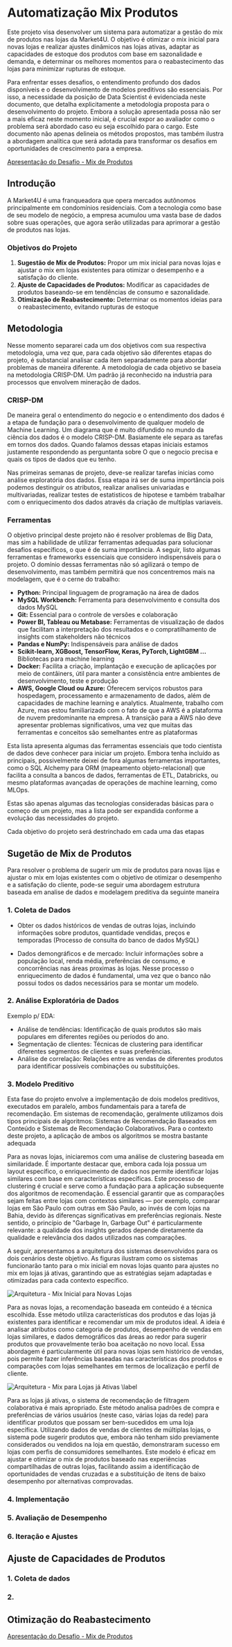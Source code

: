 # Automatização Mix Produtos 

Este projeto visa desenvolver um sistema para automatizar a gestão do mix de produtos nas lojas da Market4U. O objetivo é otimizar o mix inicial para novas lojas e realizar ajustes dinâmicos nas lojas ativas, adaptar as capacidades de estoque dos produtos com base em sazonalidade e demanda, e determinar os melhores momentos para o reabastecimento das lojas para minimizar rupturas de estoque.

Para enfrentar esses desafios, o entendimento profundo dos dados disponíveis e o desenvolvimento de modelos preditivos são essenciais. Por isso, a necessidade da posição de Data Scientist é evidenciada neste documento, que detalha explicitamente a metodologia proposta para o desenvolvimento do projeto. Embora a solução apresentada possa não ser a mais eficaz neste momento inicial, é crucial expor ao avaliador como o problema será abordado caso eu seja escolhido para o cargo. Este documento não apenas delineia os métodos propostos, mas também ilustra a abordagem analítica que será adotada para transformar os desafios em oportunidades de crescimento para a empresa.

[Apresentação do Desafio - Mix de Produtos](https://available-salute-e12.notion.site/Projeto-Automatiza-o-Mix-Produtos-f529cc37aaed4a1bb7a149cf27c1cc53?pvs=4)


## Introdução

A Market4U é uma franqueadora que opera mercados autônomos principalmente em condomínios residenciais. Com a tecnologia como base de seu modelo de negócio, a empresa acumulou uma vasta base de dados sobre suas operações, que agora serão utilizadas para aprimorar a gestão de produtos nas lojas.

### Objetivos do Projeto
 1. **Sugestão de Mix de Produtos:** Propor um mix inicial para novas lojas e ajustar o mix em lojas existentes para otimizar o desempenho e a satisfação do cliente.
 2. **Ajuste de Capacidades de Produtos:**  Modificar as capacidades de produtos baseando-se em tendências de consumo e sazonalidade.
 3. **Otimização de Reabastecimento:** Determinar os momentos ideias para o reabastecimento, evitando rupturas de estoque


## Metodologia

Nesse momento separarei cada um dos objetivos com sua respectiva metodologia, uma vez que, para cada objetivo são diferentes etapas do projeto, é substancial analisar cada item separadamente para abordar problemas de maneira diferente. A metodologia de cada objetivo se baseia na metodologia CRISP-DM. Um padrão já reconhecido na industria para processos que envolvem mineração de dados.

### CRISP-DM

De maneira geral o entendimento do negocio e o entendimento dos dados é a etapa de fundação para o desenvolvimento de qualquer modelo de Machine Learning. Um diagrama que é muito difundido no mundo da ciência dos dados é o modelo CRISP-DM. Basiamente ele separa as tarefas em tornos dos dados. Quando falamos dessas etapas iniciais estamos justamente respondendo as perguntanta sobre O que o negocio precisa e quais os tipos de dados que eu tenho.

Nas primeiras semanas de projeto, deve-se realizar tarefas inicias como análise exploratória dos dados. Essa etapa irá ser de suma importância pois podemos destinguir os atributos, realizar analises univariadas e multivariadas, realizar testes de estatisticos de hipotese e também trabalhar com o enriquecimento dos dados através da criação de multiplas variaveis.

### Ferramentas

O objetivo principal deste projeto não é resolver problemas de Big Data, mas sim a habilidade de utilizar ferramentas adequadas para solucionar desafios específicos, o que é de suma importância. A seguir, listo algumas ferramentas e frameworks essenciais que considero indispensáveis para o projeto. O domínio dessas ferramentas não só agilizará o tempo de desenvolvimento, mas também permitirá que nos concentremos mais na modelagem, que é o cerne do trabalho:

 - **Python:** Principal linguagem de programação na área de dados
 - **MySQL Workbench:** Ferramenta para desenvolvimento e consulta dos dados MySQL
 - **Git:** Essencial para o controle de versões e colaboração
 - **Power BI, Tableau ou Metabase:** Ferramentas de visualização de dados que facilitam a interpretação dos resultados e o compratilhamento de insights com stakeholders não técnicos
 - **Pandas e NumPy:** Indispensáveis para análise de dados
 - **Scikit-learn, XGBoost, TensorFlow, Keras, PyTorch, LightGBM ...** Bibliotecas para machine learning
 - **Docker:** Facilita a criação, implantação e execução de aplicações por meio de contâiners, útil para manter a consistência entre ambientes de desenvolvimento, teste e produção 
 - **AWS, Google Cloud ou Azure:** Oferecem serviços robustos para hospedagem, processamento e armazenamento de dados, além de capacidades de machine learning e analytics. Atualmente, trabalho com Azure, mas estou familiarizado com o fato de que a AWS é a plataforma de nuvem predominante na empresa. A transição para a AWS não deve apresentar problemas significativos, uma vez que muitas das ferramentas e conceitos são semelhantes entre as plataformas

Esta lista apresenta algumas das ferramentas essenciais que todo cientista de dados deve conhecer para iniciar um projeto. Embora tenha incluído as principais, possivelmente deixei de fora algumas ferramentas importantes, como o SQL Alchemy para ORM (mapeamento objeto-relacional) que facilita a consulta a bancos de dados, ferramentas de ETL, Databricks, ou mesmo plataformas avançadas de operações de machine learning, como MLOps. 

Estas são apenas algumas das tecnologias consideradas básicas para o começo de um projeto, mas a lista pode ser expandida conforme a evolução das necessidades do projeto.


Cada objetivo do projeto será destrinchado em cada uma das etapas 

## Sugetão de Mix de Produtos 
Para resolver o problema de sugerir um mix de produtos para novas lijas e ajustar o mix em lojas existentes com o objetivo de otimizar o desempenho e a satisfação do cliente, pode-se seguir uma abordagem estrutura baseada em analise de dados e modelagem preditiva da seguinte maneira

### 1. Coleta de Dados
 
 - Obter os dados históricos de vendas de outras lojas, incluindo informações sobre produtos, quantidade vendidas, preços e temporadas (Processo de consulta do banco de dados MySQL)
 
 - Dados demongráficos e de mercado: Incluir informações sobre a população local, renda média, preferências de consumo, e concorrências nas áreas proximas às lojas. Nesse processo o enriquecimento de dados é fundamental, uma vez que o banco não possui todos os dados necessários para se montar um modelo.

### 2. Análise Exploratória de Dados
Exemplo p/ EDA:
 - Análise de tendências: Identificação de quais produtos são mais populares em diferentes regiões ou períodos do ano.
 - Segmentação de clientes: Técnicas de clustering para identificar diferentes segmentos de clientes e suas preferências.
 - Análise de correlação: Relações entre as vendas de diferentes produtos para identificar possíveis combinações ou substituições. 


### 3. Modelo Preditivo 

Esta fase do projeto envolve a implementação de dois modelos preditivos, executados em paralelo, ambos fundamentais para a tarefa de recomendação. Em sistemas de recomendação, geralmente utilizamos dois tipos principais de algoritmos: Sistemas de Recomendação Baseados em Conteúdo e Sistemas de Recomendação Colaborativos. Para o contexto deste projeto, a aplicação de ambos os algoritmos se mostra bastante adequada

Para as novas lojas, iniciaremos com uma análise de clustering baseada em similaridade. É importante destacar que, embora cada loja possua um layout específico, o enriquecimento de dados nos permite identificar lojas similares com base em características específicas. Este processo de clustering é crucial e serve como a fundação para a aplicação subsequente dos algoritmos de recomendação. É essencial garantir que as comparações sejam feitas entre lojas com contextos similares — por exemplo, comparar lojas em São Paulo com outras em São Paulo, ao invés de com lojas na Bahia, devido às diferenças significativas em preferências regionais. Neste sentido, o princípio de "Garbage In, Garbage Out" é particularmente relevante: a qualidade dos insights gerados depende diretamente da qualidade e relevância dos dados utilizados nas comparações.

A seguir, apresentamos a arquitetura dos sistemas desenvolvidos para os dois cenários deste objetivo. As figuras ilustram como os sistemas funcionarão tanto para o mix inicial em novas lojas quanto para ajustes no mix em lojas já ativas, garantindo que as estratégias sejam adaptadas e otimizadas para cada contexto específico.

![Arquitetura - Mix Inicial para Novas Lojas](/images/1.png)

Para as novas lojas, a recomendação baseada em conteúdo é a técnica escolhida. Esse método utiliza características dos produtos e das lojas já existentes para identificar e recomendar um mix de produtos ideal. A ideia é analisar atributos como categoria de produtos, desempenho de vendas em lojas similares, e dados demográficos das áreas ao redor para sugerir produtos que provavelmente terão boa aceitação no novo local. Essa abordagem é particularmente útil para novas lojas sem histórico de vendas, pois permite fazer inferências baseadas nas características dos produtos e comparações com lojas semelhantes em termos de localização e perfil de cliente.

![Arquitetura - Mix para Lojas já Ativas \label](/images/2.png)

Para as lojas já ativas, o sistema de recomendação de filtragem colaborativa é mais apropriado. Este método analisa padrões de compra e preferências de vários usuários (neste caso, várias lojas da rede) para identificar produtos que possam ser bem-sucedidos em uma loja específica. Utilizando dados de vendas de clientes de múltiplas lojas, o sistema pode sugerir produtos que, embora não tenham sido previamente considerados ou vendidos na loja em questão, demonstraram sucesso em lojas com perfis de consumidores semelhantes. Este modelo é eficaz em ajustar e otimizar o mix de produtos baseado nas experiências compartilhadas de outras lojas, facilitando assim a identificação de oportunidades de vendas cruzadas e a substituição de itens de baixo desempenho por alternativas comprovadas.

### 4. Implementação

### 5. Avaliação de Desempenho 

### 6. Iteração e Ajustes



## Ajuste de Capacidades de Produtos 

### 1. Coleta de dados 

### 2. 

## Otimização do Reabastecimento




[Apresentação do Desafio - Mix de Produtos](https://available-salute-e12.notion.site/Projeto-Automatiza-o-Mix-Produtos-f529cc37aaed4a1bb7a149cf27c1cc53?pvs=4)